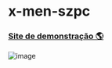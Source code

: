 # x-men-szpc
### <a href="https://josehenriques10.github.io/x-men-szpc/" target="_blank">Site de demonstração 🌎</a>
![image](https://github.com/josehenriques10/x-men-szpc/assets/137122689/0a8da91d-4493-4b84-949a-126d917d077a)
